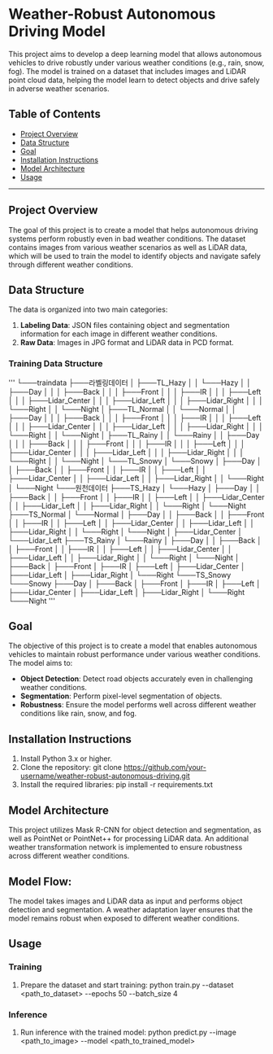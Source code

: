 # Weather-Robust Autonomous Driving Model

This project aims to develop a deep learning model that allows autonomous vehicles to drive robustly under various weather conditions (e.g., rain, snow, fog). The model is trained on a dataset that includes images and LiDAR point cloud data, helping the model learn to detect objects and drive safely in adverse weather scenarios.

## Table of Contents
- [Project Overview](#project-overview)
- [Data Structure](#data-structure)
- [Goal](#goal)
- [Installation Instructions](#installation-instructions)
- [Model Architecture](#model-architecture)
- [Usage](#usage)

---

## Project Overview

The goal of this project is to create a model that helps autonomous driving systems perform robustly even in bad weather conditions. The dataset contains images from various weather scenarios as well as LiDAR data, which will be used to train the model to identify objects and navigate safely through different weather conditions.

## Data Structure

The data is organized into two main categories:
1. **Labeling Data**: JSON files containing object and segmentation information for each image in different weather conditions.
2. **Raw Data**: Images in JPG format and LiDAR data in PCD format.

### Training Data Structure

'''
└───traindata
    ├───라벨링데이터
    │   ├───TL_Hazy
    │   │   └───Hazy
    │   │       ├───Day
    │   │       │   ├───Back
    │   │       │   ├───Front
    │   │       │   ├───IR
    │   │       │   ├───Left
    │   │       │   ├───Lidar_Center
    │   │       │   ├───Lidar_Left
    │   │       │   ├───Lidar_Right
    │   │       │   └───Right
    │   │       └───Night
    │   ├───TL_Normal
    │   │   └───Normal
    │   │       ├───Day
    │   │       │   ├───Back
    │   │       │   ├───Front
    │   │       │   ├───IR
    │   │       │   ├───Left
    │   │       │   ├───Lidar_Center
    │   │       │   ├───Lidar_Left
    │   │       │   ├───Lidar_Right
    │   │       │   └───Right
    │   │       └───Night
    │   ├───TL_Rainy
    │   │   └───Rainy
    │   │       ├───Day
    │   │       │   ├───Back
    │   │       │   ├───Front
    │   │       │   ├───IR
    │   │       │   ├───Left
    │   │       │   ├───Lidar_Center
    │   │       │   ├───Lidar_Left
    │   │       │   ├───Lidar_Right
    │   │       │   └───Right
    │   │       └───Night
    │   └───TL_Snowy
    │       └───Snowy
    │           ├───Day
    │           │   ├───Back
    │           │   ├───Front
    │           │   ├───IR
    │           │   ├───Left
    │           │   ├───Lidar_Center
    │           │   ├───Lidar_Left
    │           │   ├───Lidar_Right
    │           │   └───Right
    │           └───Night
    └───원천데이터
        ├───TS_Hazy
        │   └───Hazy
        │       ├───Day
        │       │   ├───Back
        │       │   ├───Front
        │       │   ├───IR
        │       │   ├───Left
        │       │   ├───Lidar_Center
        │       │   ├───Lidar_Left
        │       │   ├───Lidar_Right
        │       │   └───Right
        │       └───Night
        ├───TS_Normal
        │   └───Normal
        │       ├───Day
        │       │   ├───Back
        │       │   ├───Front
        │       │   ├───IR
        │       │   ├───Left
        │       │   ├───Lidar_Center
        │       │   ├───Lidar_Left
        │       │   ├───Lidar_Right
        │       │   └───Right
        │       └───Night
        │           ├───Lidar_Center
        │           └───Lidar_Left
        ├───TS_Rainy
        │   └───Rainy
        │       ├───Day
        │       │   ├───Back
        │       │   ├───Front
        │       │   ├───IR
        │       │   ├───Left
        │       │   ├───Lidar_Center
        │       │   ├───Lidar_Left
        │       │   ├───Lidar_Right
        │       │   └───Right
        │       └───Night
        │           ├───Back
        │           ├───Front
        │           ├───IR
        │           ├───Left
        │           ├───Lidar_Center
        │           ├───Lidar_Left
        │           ├───Lidar_Right
        │           └───Right
        └───TS_Snowy
            └───Snowy
                ├───Day
                │   ├───Back
                │   ├───Front
                │   ├───IR
                │   ├───Left
                │   ├───Lidar_Center
                │   ├───Lidar_Left
                │   ├───Lidar_Right
                │   └───Right
                └───Night
'''



## Goal

The objective of this project is to create a model that enables autonomous vehicles to maintain robust performance under various weather conditions. The model aims to:
- **Object Detection**: Detect road objects accurately even in challenging weather conditions.
- **Segmentation**: Perform pixel-level segmentation of objects.
- **Robustness**: Ensure the model performs well across different weather conditions like rain, snow, and fog.

## Installation Instructions

1. Install Python 3.x or higher.
2. Clone the repository:
   git clone https://github.com/your-username/weather-robust-autonomous-driving.git
3. Install the required libraries:
   pip install -r requirements.txt

## Model Architecture

This project utilizes Mask R-CNN for object detection and segmentation, as well as PointNet or PointNet++ for processing LiDAR data. An additional weather transformation network is implemented to ensure robustness across different weather conditions.

## Model Flow:

The model takes images and LiDAR data as input and performs object detection and segmentation.
A weather adaptation layer ensures that the model remains robust when exposed to different weather conditions.

## Usage
### Training

1. Prepare the dataset and start training:
   python train.py --dataset <path_to_dataset> --epochs 50 --batch_size 4
### Inference

1. Run inference with the trained model:
   python predict.py --image <path_to_image> --model <path_to_trained_model>
